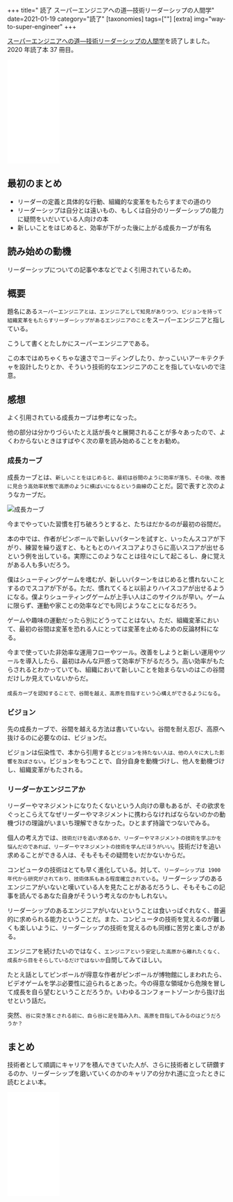 +++
title=" 読了 スーパーエンジニアへの道―技術リーダーシップの人間学"
date=2021-01-19
category="読了"
[taxonomies]
tags=[""]
[extra]
img="way-to-super-engineer"
+++

[スーパーエンジニアへの道―技術リーダーシップの人間学](https://amzn.to/2LYj5Er)を読了しました。2020 年読了本 37  冊目。

<iframe style="width:120px;height:240px;" marginwidth="0" marginheight="0" scrolling="no" frameborder="0" src="//rcm-fe.amazon-adsystem.com/e/cm?lt1=_blank&bc1=000000&IS2=1&bg1=FFFFFF&fc1=000000&lc1=0000FF&t=birdmangai-22&language=ja_JP&o=9&p=8&l=as4&m=amazon&f=ifr&ref=as_ss_li_til&asins=4320025636&linkId=86e26c760fdcd01a07a605261a72400b"></iframe>

## 最初のまとめ

* リーダーの定義と具体的な行動、組織的な変革をもたらすまでの道のり
* リーダーシップは自分とは遠いもの、もしくは自分のリーダーシップの能力に疑問をいだいている人向けの本
* 新しいことをはじめると、効率が下がった後に上がる成長カーブが有名

## 読み始めの動機

リーダーシップについての記事や本などでよく引用されているため。

## 概要

題名にある`スーパーエンジニアとは、エンジニアとして知見がありつつ、ビジョンを持って組織変革をもたらすリーダーシップがあるエンジニアのこと`をスーパーエンジニアと指している。

こうして書くとたしかにスーパーエンジニアである。

この本ではめちゃくちゃな速さでコーディングしたり、かっこいいアーキテクチャを設計したりとか、そういう技術的なエンジニアのことを指していないので注意。

## 感想

よく引用されている成長カーブは参考になった。

他の部分は分かりづらいたとえ話が長々と展開されることが多々あったので、よくわからないときはすばやく次の章を読み始めることをお勧め。

### 成長カーブ

成長カーブとは、`新しいことをはじめると、最初は谷間のように効率が落ち、その後、改善に見合う高効率状態で高原のように横ばいになるという曲線`のことだ。図で表すと次のようなカーブだ。

![成長カーブ](/img/content/growth-curve.png)

今までやっていた習慣を打ち破ろうとすると、たちはだかるのが最初の谷間だ。

本の中では、作者がピンボールで新しいパターンを試すと、いったんスコアが下がり、練習を繰り返すと、もともとのハイスコアよりさらに高いスコアが出せるという例を出している。実際にこのようなことは往々にして起こるし、身に覚えがある人も多いだろう。

僕はシューティングゲームを嗜むが、新しいパターンをはじめると慣れないことするのでスコアが下がる。ただ、慣れてくると以前よりハイスコアが出せるようになる。僕よりシューティングゲームが上手い人はこのサイクルが早い。ゲームに限らず、運動や家ことの効率などでも同じようなことになるだろう。

ゲームや趣味の運動だったら別にどうってことはない。ただ、組織変革において、最初の谷間は変革を恐れる人にとっては変革を止めるための反論材料になる。

今まで使っていた非効率な運用フローやツール。改善をしようと新しい運用やツールを導入したら、最初はみんな戸惑って効率が下がるだろう。高い効率がもたらされるとわかっていても、組織において新しいことを始まらないのはこの谷間だけしか見えていないからだ。

`成長カーブを認知することで、谷間を越え、高原を目指すという心構えができるようになる`。

### ビジョン

先の成長カーブで、谷間を越える方法は書いていない。谷間を耐え忍び、高原へ抜けるのに必要なのは、ビジョンだ。

ビジョンは伝染性で、本から引用すると`ビジョンを持たない人は、他の人々に大した影響を及ぼさない`。ビジョンをもつことで、自分自身を動機づけし、他人を動機づけし、組織変革がもたされる。

### リーダーかエンジニアか

リーダーやマネジメントになりたくないという人向けの章もあるが、その欲求をぐっとこらえてなぜリーダーやマネジメントに携わらなければならないのかの動機づけの理論がいまいち理解できなかった。ひとまず持論でつないでみる。

個人の考え方では、`技術だけを追い求めるか、リーダーやマネジメントの技術を学ぶかを悩んだのであれば、リーダーやマネジメントの技術を学んだほうがいい`。技術だけを追い求めることができる人は、そもそもその疑問をいだかないからだ。

コンピュータの技術はとても早く進化している。対して、`リーダーシップは 1900 年代から研究がされており、技術体系もある程度確立されている`。リーダーシップのあるエンジニアがいないと嘆いている人を見たことがあるだろうし、そもそもこの記事を読んでるあなた自身がそういう考えなのかもしれない。

リーダーシップのあるエンジニアがいないということは食いっぱぐれなく、普遍的に求められる能力ということだ。また、コンピュータの技術を覚えるのが難しくも楽しいように、リーダーシップの技術を覚えるのも同様に苦労と楽しさがある。

エンジニアを続けたいのではなく、`エンジニアという安定した高原から離れたくなく、成長から目をそらしているだけではないか`自問してみてほしい。

たとえ話としてピンボールが得意な作者がピンボールが博物館にしまわれたら、ビデオゲームを学ぶ必要性に迫られるとあった。今の得意な領域から危険を冒して成長を自ら望むということだろうか。いわゆるコンフォートゾーンから抜け出せという話だ。

突然、`谷に突き落とされる前に、自ら谷に足を踏み入れ、高原を目指してみるのはどうだろうか？`

## まとめ

技術者として順調にキャリアを積んできていた人が、さらに技術者として研鑽するのか、リーダーシップを磨いていくのかのキャリアの分かれ道に立ったときに読むとよい本。

<iframe style="width:120px;height:240px;" marginwidth="0" marginheight="0" scrolling="no" frameborder="0" src="//rcm-fe.amazon-adsystem.com/e/cm?lt1=_blank&bc1=000000&IS2=1&bg1=FFFFFF&fc1=000000&lc1=0000FF&t=birdmangai-22&language=ja_JP&o=9&p=8&l=as4&m=amazon&f=ifr&ref=as_ss_li_til&asins=4320025636&linkId=86e26c760fdcd01a07a605261a72400b"></iframe><br>